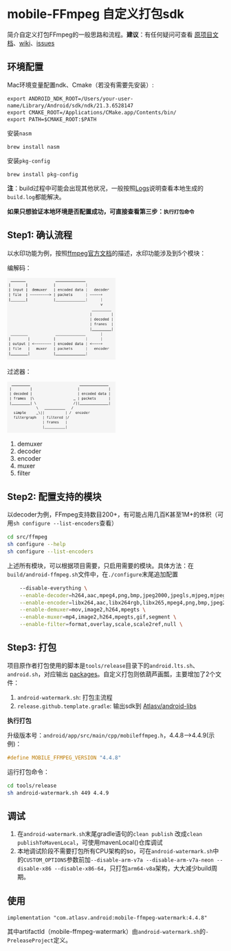 mobile-FFmpeg 自定义打包sdk
=========================

简介自定义打包FFmpeg的一般思路和流程。**建议**：有任何疑问可查看 [原项目文档](https://github.com/tanersener/mobile-ffmpeg)、[wiki](https://github.com/tanersener/mobile-ffmpeg/wiki)、[issues](https://github.com/tanersener/mobile-ffmpeg/issues)

环境配置
------

Mac环境变量配置ndk、Cmake（若没有需要先安装）:
```
export ANDROID_NDK_ROOT=/Users/your-user-name/Library/Android/sdk/ndk/21.3.6528147
export CMAKE_ROOT=/Applications/CMake.app/Contents/bin/
export PATH=$CMAKE_ROOT:$PATH
```

安装`nasm`
```
brew install nasm
```

安装`pkg-config`
```
brew install pkg-config
```

**注**：build过程中可能会出现其他状况，一般按照[Logs](https://github.com/tanersener/mobile-ffmpeg/wiki/Logs)说明查看本地生成的`build.log`都能解决。

**如果只想验证本地环境是否配置成功，可直接查看第三步：`执行打包命令`**

Step1: 确认流程
-------------

以水印功能为例，按照[ffmpeg官方文档](https://ffmpeg.org/ffmpeg-all.html#Detailed-description)的描述，水印功能涉及到5个模块：

编解码：

<img src="./screenshot/transcoding.png" width="50%">

过滤器：

<img src="./screenshot/filtering.png" width="50%">

1. demuxer
2. decoder
3. encoder
4. muxer
5. filter

Step2: 配置支持的模块
-------------------

以decoder为例，FFmpeg支持数目200+，有可能占用几百K甚至1M+的体积（可用`sh configure --list-encoders`查看）
```sh
cd src/ffmpeg
sh configure --help
sh configure --list-encoders
```

上述所有模块，可以根据项目需要，只启用需要的模块。具体方法：在`build/android-ffmpeg.sh`文件中，在`./configure`末尾追加配置
```sh
    --disable-everything \
    --enable-decoder=h264,aac,mpeg4,png,bmp,jpeg2000,jpegls,mjpeg,mjpegb,smvjpeg,h264_mediacodec \
    --enable-encoder=libx264,aac,libx264rgb,libx265,mpeg4,png,bmp,jpeg2000,jpegls,mjpeg,mjpegb,smvjpeg,gif \
    --enable-demuxer=mov,image2,h264,mpegts \
    --enable-muxer=mp4,image2,h264,mpegts,gif,segment \
    --enable-filter=format,overlay,scale,scale2ref,null \
```

Step3: 打包
-----------

项目原作者打包使用的脚本是`tools/release`目录下的`android.lts.sh`、`android.sh`，对应输出 [packages](https://github.com/tanersener/mobile-ffmpeg#21-packages)。自定义打包则依葫芦画瓢，主要增加了2个文件：

1. `android-watermark.sh`: 打包主流程
2. `release.github.template.gradle`: 输出sdk到 [Atlasv/android-libs](https://github.com/AtlasXV/android-libs/packages/539956)

**执行打包**

升级版本号：`android/app/src/main/cpp/mobileffmpeg.h`，4.4.8-->4.4.9(示例)：
```c++
#define MOBILE_FFMPEG_VERSION "4.4.8"
```

运行打包命令：
```sh
cd tools/release
sh android-watermark.sh 449 4.4.9
```

调试
---
1. 在`android-watermark.sh`末尾gradle语句的`clean publish` 改成`clean publishToMavenLocal`，可使用mavenLocal()仓库调试
2. 本地调试阶段不需要打包所有CPU架构的so，可在`android-watermark.sh`中的`CUSTOM_OPTIONS`参数前加`--disable-arm-v7a --disable-arm-v7a-neon --disable-x86 --disable-x86-64`，只打包`arm64-v8a`架构，大大减少build周期。

使用
---
```
implementation "com.atlasv.android:mobile-ffmpeg-watermark:4.4.8"
```

其中artifactId（mobile-ffmpeg-watermark）由`android-watermark.sh`的`-PreleaseProject`定义。





